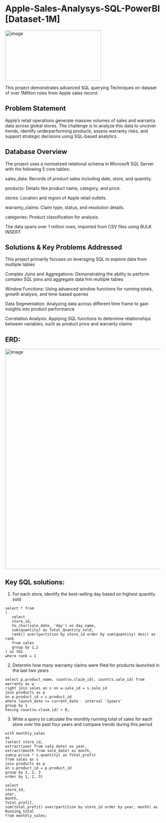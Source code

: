 # Apple-Sales-Analysys-SQL-PowerBI [Dataset-1M]

<img width="310" height="163" alt="image" src="https://github.com/user-attachments/assets/507f2391-d355-46cf-9eca-491d168c2ca4" />


This project demonstrates advanced SQL querying Techniques on dataset of over 1Million roles from Apple sales record. 

## Problem Statement
Apple’s retail operations generate massive volumes of sales and warranty data across global stores. 
The challenge is to analyze this data to uncover trends, identify underperforming products, assess warranty risks, and support strategic decisions using SQL-based analytics.

## Database Overview
The project uses a normalized relational schema in Microsoft SQL Server with the following 5 core tables:

sales_data: Records of product sales including date, store, and quantity.

products: Details like product name, category, and price.

stores: Location and region of Apple retail outlets.

warranty_claims: Claim type, status, and resolution details.

categories: Product classification for analysis.

The data spans over 1 million rows, imported from CSV files using BULK INSERT.

## Solutions & Key Problems Addressed
This project primarily focuses on leveraging SQL to explore data from multiple tables

Complex Joins and Aggregations: Demonstrating the ability to perform complex SQL joins and aggregate data frm multiple tables

Window Functions: Using advanced window functions for running totals, growth analysis, and time-based queries

Data Segmentation: Analyzing data across different time frame to gain insights into product performance

Correlation Analysis: Applying SQL functions to determine relationships between variables, such as product price and warranty claims

## ERD: 
<img width="1319" height="712" alt="image" src="https://github.com/user-attachments/assets/992cf5b2-63d4-4917-819d-63d6165d17d4" />

## Key SQL solutions:

1) For each store, identify the best-selling day based on highest quantity sold
 ```
select * from
(
	select
    store_id,
    to_char(sale_date, 'day') as day_name,
    sum(quantity) as Total_Quantity_sold,
    rank() over(partition by store_id order by sum(quantity) desc) as rank
    from sales
    group by 1,2
) as tb1
where rank = 1

```
2) Determin how many warranty claims were filed for products launched in the last two years
```
select p.product_name, count(w.claim_id), count(s.sale_id) from
warranty as w
right join sales as s on w.sale_id = s.sale_id
join products as p
on p.product_id = s.product_id
where launch_date >= current_date - interval '2years'
group by 1
having count(w.claim_id) > 0;

```
3) Write a query to calculate the monthly running total of sales for each store over the past four years and compare trends during this period
```
with monthly_sales
as
(select store_id,
extract(year from sale_date) as year,
extract(month from sale_date) as month,
sum(p.price * s.quantity) as Total_profit
from sales as s
join products as p
on s.product_id = p.product_id
group by 1, 2, 3
order by 1, 2, 3)

select
store_id, 
year, 
month, 
Total_profit, 
sum(total_profit) over(partition by store_id order by year, month) as Running_total
from monthly_sales;
```
